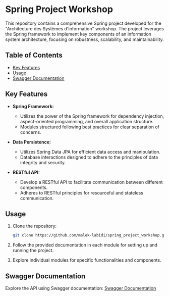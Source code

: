 # Spring Project Workshop

This repository contains a comprehensive Spring project developed for the "Architecture des Systèmes d'Information" workshop. The project leverages the Spring framework to implement key components of an information system architecture, focusing on robustness, scalability, and maintainability.

## Table of Contents

- [Key Features](#key-features)
- [Usage](#usage)
- [Swagger Documentation](#swagger-documentation)

## Key Features

- **Spring Framework:**
  - Utilizes the power of the Spring framework for dependency injection, aspect-oriented programming, and overall application structure.
  - Modules structured following best practices for clear separation of concerns.


- **Data Persistence:**
  - Utilizes Spring Data JPA for efficient data access and manipulation.
  - Database interactions designed to adhere to the principles of data integrity and security.

- **RESTful API:**
  - Develop a RESTful API to facilitate communication between different components.
  - Adheres to RESTful principles for resourceful and stateless communication.


## Usage

1. Clone the repository:

   ```bash
   git clone https://github.com/malek-labidi/spring_project_workshop.git
   ```

2. Follow the provided documentation in each module for setting up and running the project.

3. Explore individual modules for specific functionalities and components.


## Swagger Documentation

Explore the API using Swagger documentation: [Swagger Documentation](http://localhost:8083/springProject/swagger-ui/index.html)
